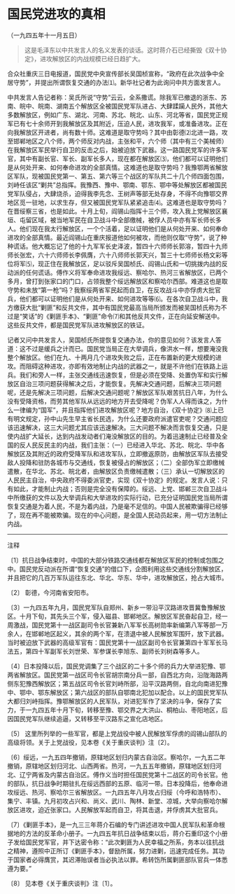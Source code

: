 # 国民党进攻的真相

（一九四五年十一月五日）

> 这是毛泽东以中共发言人的名义发表的谈话。这时蒋介石已经撕毁《双十协定》，进攻解放区的内战规模已经日趋扩大。

合众社重庆三日电报道，国民党中央宣传部长吴国桢宣称，“政府在此次战争中全居守势”，并提出所谓恢复交通的办法⑴。新华社记者为此询问中共方面发言人。

中共发言人告记者称：吴氏所说“守势”云云，全系撒谎。除我军已撤退的浙东、苏南、皖中、皖南、湖南五个解放区全被国民党军队进占、大肆蹂躏人民外，其他大多数解放区，例如广东、湖北、河南、苏北、皖北、山东、河北等省，国民党正规军已有七十余师开到我解放区及其附近，压迫人民，进攻我军，或准备进攻。正在向我解放区开进者，尚有数十师。这难道是取守势吗？其中由彰德⑵北进一路，攻至邯郸地区之八个师，两个师反对内战，主张和平，六个师（其中有三个美械师）在我解放区军民举行自卫的反击之后，始被迫放下武器。这一路国民党军的许多军官，其中有副长官、军长、副军长多人，现在都在解放区⑶，他们都可以证明他们是从何处开来、如何奉命进攻的全部真情。这难道也是取守势吗？我豫鄂两省解放区军队，现被国民党第一、第五、第六等三个战区的军队共二十几个师四面包围，刘峙任该区“剿共”总指挥。我豫西、豫中、鄂南、鄂东、鄂中等处解放区都被国民党军队侵占，大肆烧杀，迫得我李先念、王树声等部无处存身，不得不向豫鄂交界地区觅一驻地，以求生存，但又被国民党军队紧紧追击⑷。这难道也是取守势吗？在晋绥察三省，也是如此。十月上旬，阎锡山指挥十三个师，攻入我上党解放区襄垣、屯留区域，被当地军民在自卫战斗中全部缴械，被俘人员中亦有军长师长多人。他们现在我太行解放区，一个个活着，足以证明他们是从何处开来、如何奉命进攻的全部真情。最近阎锡山在重庆报道他如何被攻，而他则仅取“守势”，说了种种谎话。他大概忘记了他的十九军军长史泽波，暂四十六师师长郭溶，暂四十九师师长张宏，六十六师师长李佩膺，六十八师师长郭天兴，暂三十七师师长杨文彩等位将军⑸，现正住在我解放区，足以驳斥吴国桢氏、阎锡山氏和一切挑拨内战的反动派的任何谎话。傅作义将军奉命进攻我绥远、察哈尔、热河三省解放区，已两个多月，曾打到张家口的门口，占领我整个绥远解放区和察哈尔西部。难道这也是取守势和未放“第一枪”吗？我察绥两省军民起而自卫，在反攻战斗中亦俘虏大批官兵，他们都可以证明他们是从何处开来、如何进攻等等⑹。在各次自卫战斗中，我方缴获大批“剿匪”和反共文件，其中有国民党最高当局所颁发而被吴国桢氏称为不过是“笑话”的《剿匪手本》、“剿匪”命令⑺和其他反共文件，正在向延安解送中。这些反共文件，都是国民党军队进攻解放区的铁证。

记者又问中共发言人，吴国桢氏所提恢复交通办法，你的意见如何？该发言人答道：这不过是缓兵之计而已。国民党当局正在大举调兵，像洪水一样，想要淹没我整个解放区。他们在九、十两月几个进攻失败之后，正在布置新的更大规模的进攻。而阻碍这种进攻，亦即有效地制止内战的武器之一，就是不许他们在铁路上运兵。我们和旁人一样，主张交通线迅速恢复，但是必须在受降、处置伪军和实行解放区自治三项问题获得解决之后，才能恢复。先解决交通问题，后解决三项问题呢，还是先解决三项问题，后解决交通问题呢？解放区军队艰苦抗日八年，为什么没有受降资格，而劳其他军队从远远的地方开去受降呢？伪军人人得而诛之，为什么一律编为“国军”，并且指挥他们进攻解放区呢？地方自治，《双十协定》⑻上已有明文规定，孙中山先生早主省长民选，为什么还要政府派遣官吏呢？交通问题应该迅速解决，这三大问题尤其应该迅速解决。三大问题不解决而言恢复交通，只是使内战扩大延长，达到内战发动者们淹没解放区的目的。为着迅速制止已经普及全国的反人民反民主的内战，我们主张：（一）已经进入华北、苏北、皖北、华中各解放区及其附近的政府受降军队和进攻军队，立即撤返原防，由解放区军队去接受敌人投降和驻防各城市与交通线，恢复被侵占的解放区；（二）全部伪军立即缴械遣散，在华北、苏北、皖北者，由解放区负责缴械遣散；（三）承认一切解放区的人民民主自治，中央政府不得委派官吏，实现《双十协定》的规定。发言人说：只有如此，才能制止内战；否则是完全没有保障的。绥远、上党、邯郸三次自卫战斗中所缴获的文件以及大举调兵和大举进攻的实际行动，已充分证明国民党当局所谓恢复交通是为着人民，不是为着内战，乃是毫不足信的。中国人民被欺骗得已经够了，现在再不能被欺骗。现在的中心问题，是全国人民动员起来，用一切方法制止内战。

***

注释

〔1〕抗日战争结束时，中国的大部分铁路交通线都在解放区军民的控制或包围之中。国民党反动派在所谓“恢复交通”的借口下，企图利用这些交通线分割解放区，并且把它的几百万军队运往东北、华北、华东、华中，进攻解放区，抢占大城市。

〔2〕 彰德，今河南省安阳市。

〔3〕一九四五年九月，国民党军队自郑州、新乡一带沿平汉路进攻晋冀鲁豫解放区。十月下旬，其先头三个军，侵入磁县、邯郸地区。解放区军民奋起自卫，经一周激战，国民党第十一战区副司令长官兼新八军军长高树勋率新编第八军等部一万余人，在邯郸地区起义，其余的两个军，在溃退中被人民解放军围歼，放下武器。当时被迫放下武器的高级军官有：国民党第十一战区副司令长官兼第四十军军长马法五，第四十军副军长刘世荣、军参谋长李旭东、副师长刘树森等多人。

〔4〕日本投降以后，国民党调集了三个战区的二十多个师的兵力大举进犯豫、鄂两省解放区。国民党第一战区司令长官胡宗南分兵一部，自西北方向，沿陇海路两侧东犯豫西解放区；第五战区司令长官刘峙所部，沿平汉路两侧，自北向南进犯豫中、鄂中、鄂东解放区；第六战区的部队自鄂南北犯加以配合。以上的国民党军队大都归刘峙指挥。豫鄂解放区的人民军队，对进犯军作了坚决的斗争，保存了实力，于一九四五年十月下旬，转移至豫、鄂交界之大洪山、桐柏山、枣阳地区，后因国民党军队继续追逼，又转移至平汉路东之宣化店地区。

〔5〕 这里所列举的一些军官，都是上党战役中被人民解放军俘虏的阎锡山部队的高级将领。关于上党战役，见本卷《关于重庆谈判》注〔2〕。

〔6〕绥远，一九五四年撤销，原辖地区划归内蒙古自治区。察哈尔，一九五二年撤销，原辖地区划归河北、山西两省。热河，一九五五年撤销，原辖地区划归河北、辽宁两省及内蒙古自治区。傅作义当时担任国民党第十二战区的司令长官。他的部队，抗日战争时期驻扎在绥远西部的五原、临河一带。日本投降后，他奉命进攻绥远、热河、察哈尔三省解放区。一九四五年八月攻占归绥（今呼和浩特市）、集宁、丰镇。九月初攻占兴和、尚义、武川、陶林、新堂、凉城，大举向察哈尔解放区进攻，迫近张家口。人民解放军起而自卫，将其击退，并俘虏其大批官兵。

〔7〕《剿匪手本》，是一九三三年蒋介石编的专门讲述进攻中国人民军队和革命根据地的方法的反革命小册子。一九四五年抗日战争结束以后，蒋介石重印这个小册子发给国民党军官，并下达密令称：“此次剿匪为人民幸福之所系，务本以往抗战之精神，遵照中正所订《剿匪手本》，督励所属，努力进剿，迅速完成任务。其功于国家者必得膺赏，其迟滞贻误者当必执法以罪。希转饬所属剿匪部队官兵一体悉遵为要。”

〔8〕 见本卷《关于重庆谈判》注〔1〕。
